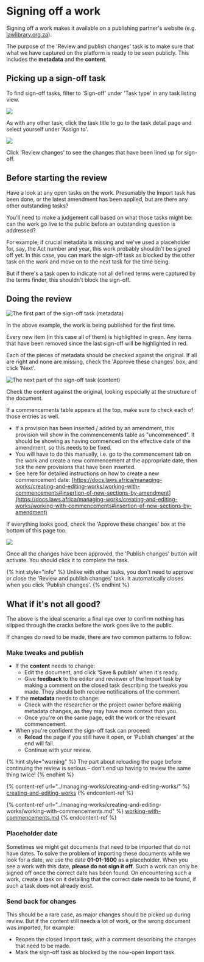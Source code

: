 # Signing off a work

Signing off a work makes it available on a publishing partner's website (e.g. [lawlibrary.org.za](https://lawlibrary.org.za/)).&#x20;

The purpose of the 'Review and publish changes' task is to make sure that what we have captured on the platform is ready to be seen publicly. This includes the **metadata** and the **content**.

## Picking up a sign-off task

To find sign-off tasks, filter to 'Sign-off' under 'Task type' in any task listing view.

![](<../.gitbook/assets/image (210).png>)

As with any other task, click the task title to go to the task detail page and select yourself under 'Assign to'.

![](<../.gitbook/assets/image (215) (1) (1).png>)

Click 'Review changes' to see the changes that have been lined up for sign-off.

## Before starting the review

Have a look at any open tasks on the work. Presumably the Import task has been done, or the latest amendment has been applied, but are there any other outstanding tasks?&#x20;

You'll need to make a judgement call based on what those tasks might be: can the work go live to the public before an outstanding question is addressed?

For example, if crucial metadata is missing and we've used a placeholder for, say, the Act number and year, this work probably shouldn't be signed off yet. In this case, you can mark the sign-off task as blocked by the other task on the work and move on to the next task for the time being.

But if there's a task open to indicate not all defined terms were captured by the terms finder, this shouldn't block the sign-off.

## Doing the review

![The first part of the sign-off task (metadata)](<../.gitbook/assets/image (212) (1) (1).png>)

In the above example, the work is being published for the first time.

Every new item (in this case all of them) is highlighted in green. Any items that have been removed since the last sign-off will be highlighted in red.

Each of the pieces of metadata should be checked against the original. If all are right and none are missing, check the 'Approve these changes' box, and click 'Next'.

![The next part of the sign-off task (content)](<../.gitbook/assets/image (214) (1) (1) (1) (1).png>)

Check the content against the original, looking especially at the structure of the document.

If a commencements table appears at the top, make sure to check each of those entries as well.&#x20;

* If a provision has been inserted / added by an amendment, this provision will show in the commencements table as "uncommenced". It should be showing as having commenced on the effective date of the amendment, so this needs to be fixed.
* You will have to do this manually, i.e. go to the commencement tab on the work and create a new commencement at the appropriate date, then tick the new provisions that have been inserted.
* See here for detailed instructions on how to create a new commencement date: [https://docs.laws.africa/managing-works/creating-and-editing-works/working-with-commencements#insertion-of-new-sections-by-amendment](https://docs.laws.africa/managing-works/creating-and-editing-works/working-with-commencements#insertion-of-new-sections-by-amendment)

If everything looks good, check the 'Approve these changes' box at the bottom of this page too.



![](<../.gitbook/assets/image (211) (1) (1) (1).png>)

Once all the changes have been approved, the 'Publish changes' button will activate. You should click it to complete the task.

{% hint style="info" %}
Unlike with other tasks, you don't need to approve or close the 'Review and publish changes' task. It automatically closes when you click 'Publish changes'.
{% endhint %}

## What if it's not all good?

The above is the ideal scenario: a final eye over to confirm nothing has slipped through the cracks before the work goes live to the public.

If changes do need to be made, there are two common patterns to follow:

### Make tweaks and publish

* If the **content** needs to change:
  * Edit the document, and click 'Save & publish' when it's ready.
  * Give **feedback** to the editor and reviewer of the Import task by making a comment on the closed task describing the tweaks you made. They should both receive notifications of the comment.
* If the **metadata** needs to change:
  * Check with the researcher or the project owner before making metadata changes, as they may have more context than you.
  * Once you're on the same page, edit the work or the relevant commencement.
* When you're confident the sign-off task can proceed:
  * **Reload** the page if you still have it open, or 'Publish changes' at the end will fail.
  * Continue with your review.

&#x20;

{% hint style="warning" %}
The part about reloading the page before continuing the review is serious – don't end up having to review the same thing twice!
{% endhint %}

&#x20;

{% content-ref url="../managing-works/creating-and-editing-works/" %}
[creating-and-editing-works](../managing-works/creating-and-editing-works/)
{% endcontent-ref %}

{% content-ref url="../managing-works/creating-and-editing-works/working-with-commencements.md" %}
[working-with-commencements.md](../managing-works/creating-and-editing-works/working-with-commencements.md)
{% endcontent-ref %}

### Placeholder date&#x20;

Sometimes we might get documents that need to be imported that do not have dates. To solve the problem of importing these documents while we look for a date, we use the date **01-01-1600** as a placeholder. When you see a work with this date, **please do not sign it off**. Such a work can only be signed off once the correct date has been found. On encountering such a work, create a task on it detailing that the correct date needs to be found, if such a task does not already exist.&#x20;

### Send back for changes

This should be a rare case, as major changes should be picked up during review. But if the content still needs a lot of work, or the wrong document was imported, for example:

* Reopen the closed Import task, with a comment describing the changes that need to be made.
* Mark the sign-off task as blocked by the now-open Import task.
